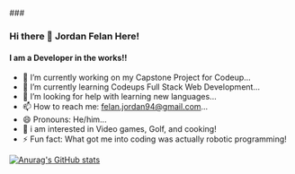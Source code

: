 ###<h3> Hi there 👋
Jordan Felan Here!
</h3>
<h4> I am a Developer in the works!! </h4>

<!--
**Jordan-felan/Jordan-felan** is a ✨ _special_ ✨ repository because its `README.md` (this file) appears on your GitHub profile.

-->

- 🔭 I’m currently working on my Capstone Project for Codeup...
- 🌱 I’m currently learning Codeups Full Stack Web Development...
- 🤔 I’m looking for help with learning new languages...
- 📫 How to reach me: felan.jordan94@gmail.com...
- 😄 Pronouns: He/him...
- 👀 i am interested in Video games, Golf, and cooking!
- ⚡ Fun fact: What got me into coding was actually robotic programming!

[![Anurag's GitHub stats](https://github-readme-stats.vercel.app/api?username=anuraghazra&show_icons=true&theme=radical)
](https://github.com/Jordan-felan/github-readme-stats)
